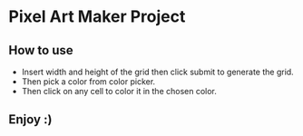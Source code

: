 # Pixel Art Maker Project

## How to use

- Insert width and height of the grid then click submit to generate the grid.
- Then pick a color from color picker.
- Then click on any cell to color it in the chosen color.

## Enjoy :)